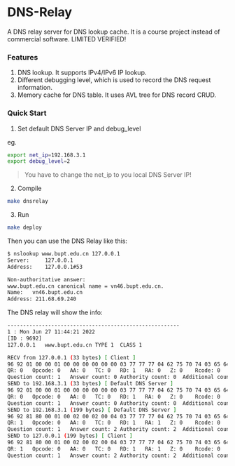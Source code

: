 # DNS-Relay
A DNS relay server for DNS lookup cache. It is a course project instead of commercial software. LIMITED VERIFIED! 



### Features

1. DNS lookup. It supports IPv4/IPv6 IP lookup.
2. Different debugging level, which is used to record the DNS request information.
3. Memory cache for DNS table. It uses AVL tree for DNS record CRUD.





### Quick Start

1. Set default DNS Server IP and debug_level

eg.

```bash
export net_ip=192.168.3.1
export debug_level=2
```

> You have to change the net_ip to you local DNS Server IP!

2. Compile 

```bash
make dnsrelay
```

3. Run

```bash
make deploy
```



Then you can use the DNS Relay like this:

```bash
$ nslookup www.bupt.edu.cn 127.0.0.1 
Server:		127.0.0.1
Address:	127.0.0.1#53

Non-authoritative answer:
www.bupt.edu.cn	canonical name = vn46.bupt.edu.cn.
Name:	vn46.bupt.edu.cn
Address: 211.68.69.240
```

The DNS relay will show the info:

```bash
-------------------------------------------------------
1 : Mon Jun 27 11:44:21 2022
[ID : 9692]
127.0.0.1	www.bupt.edu.cn	TYPE 1	CLASS 1

RECV from 127.0.0.1 (33 bytes) [ Client ]
96 92 01 00 00 01 00 00 00 00 00 00 03 77 77 77 04 62 75 70 74 03 65 64 75 02 63 6e 00 00 01 00 01 
QR: 0	Opcode: 0	AA: 0	TC: 0	RD: 1	RA: 0	Z: 0	Rcode: 0	
Question count: 1	Answer count: 0	Authority count: 0	Additional count: 0	
SEND to 192.168.3.1 (33 bytes) [ Default DNS Server ]
96 92 01 00 00 01 00 00 00 00 00 00 03 77 77 77 04 62 75 70 74 03 65 64 75 02 63 6e 00 00 01 00 01 
QR: 0	Opcode: 0	AA: 0	TC: 0	RD: 1	RA: 0	Z: 0	Rcode: 0	
Question count: 1	Answer count: 0	Authority count: 0	Additional count: 0	
SEND to 192.168.3.1 (199 bytes) [ Default DNS Server ]
96 92 81 80 00 01 00 02 00 02 00 04 03 77 77 77 04 62 75 70 74 03 65 64 75 02 63 6e 00 00 01 00 01 c0 0c 00 05 00 01 00 00 0d 5b 00 07 04 76 6e 34 36 c0 10 c0 2d 00 01 00 01 00 00 1b f9 00 04 d3 44 45 f0 c0 10 00 02 00 01 00 00 02 7e 00 0d 02 6e 73 07 62 75 70 74 6e 65 74 c0 15 c0 10 00 02 00 01 00 00 02 7e 00 06 03 67 75 73 c0 53 c0 50 00 01 00 01 00 00 65 a2 00 04 ca 70 0a 25 c0 69 00 01 00 01 00 02 9d cf 00 04 ca 70 0a 24 c0 50 00 1c 00 01 00 00 56 8a 00 10 20 01 0d a8 02 02 00 10 00 00 00 00 00 00 00 37 c0 69 00 1c 00 01 00 00 56 8a 00 10 20 01 0d a8 02 02 00 10 00 00 00 00 00 00 00 36 
QR: 1	Opcode: 0	AA: 0	TC: 0	RD: 1	RA: 1	Z: 0	Rcode: 0	
Question count: 1	Answer count: 2	Authority count: 2	Additional count: 4	
SEND to 127.0.0.1 (199 bytes) [ Client ]
96 92 81 80 00 01 00 02 00 02 00 04 03 77 77 77 04 62 75 70 74 03 65 64 75 02 63 6e 00 00 01 00 01 c0 0c 00 05 00 01 00 00 0d 5b 00 07 04 76 6e 34 36 c0 10 c0 2d 00 01 00 01 00 00 1b f9 00 04 d3 44 45 f0 c0 10 00 02 00 01 00 00 02 7e 00 0d 02 6e 73 07 62 75 70 74 6e 65 74 c0 15 c0 10 00 02 00 01 00 00 02 7e 00 06 03 67 75 73 c0 53 c0 50 00 01 00 01 00 00 65 a2 00 04 ca 70 0a 25 c0 69 00 01 00 01 00 02 9d cf 00 04 ca 70 0a 24 c0 50 00 1c 00 01 00 00 56 8a 00 10 20 01 0d a8 02 02 00 10 00 00 00 00 00 00 00 37 c0 69 00 1c 00 01 00 00 56 8a 00 10 20 01 0d a8 02 02 00 10 00 00 00 00 00 00 00 36 
QR: 1	Opcode: 0	AA: 0	TC: 0	RD: 1	RA: 1	Z: 0	Rcode: 0	
Question count: 1	Answer count: 2	Authority count: 2	Additional count: 4	
```

